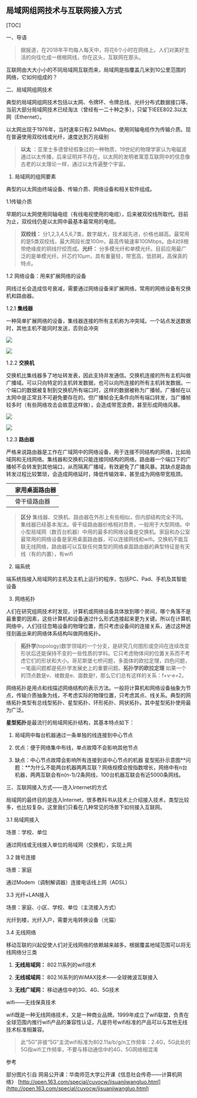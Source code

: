 ## 局域网组网技术与互联网接入方式

[TOC]

一、导语

> 据报道，在2018年平均每人每天中，将花6个小时在网络上。人们对美好生活的向往化成一根根网线，你在这头，互联网在那头。

互联网由大大小小的不同局域网互联而来，局域网是指覆盖几米到10公里范围的网络，它如何组成的？

二、局域网组网技术

典型的局域网组网技术包括以太网、令牌环、令牌总线、光纤分布式数据接口等。当前大部分局域网技术已经淘汰（曾经有一二十种之多），只留下IEEE802.3以太网（Ethernet）。

以太网出现于1976年，当时速率只有2.94Mbps，使用同轴电缆作为传输介质。现在普遍使用双绞线或光纤，速度达到万兆级别

> **以太** ：亚里士多德曾经假象过的一种物质，19世纪的物理学家认为电磁波通过以太传播，后来证明并不存在。以太网的发明者寓意互联网中的信息像古老的以太理论一样，通过以太传遍整个宇宙。

1. 局域网的组网要素

 典型的以太网由终端设备、传输介质、网络设备和相关软件组成。

1.1传输介质

 早期的以太网使用同轴电缆（有线电视使用的电缆），后来被双绞线所取代。目前为止，双绞线仍是以太网中最基本最常用的电缆。

> **双绞线：** 分1,2,3,4,5,6,7类，数字越大，技术越先进，价格也越高。最常用的是5类双绞线，最大网段长度100m，最高传输速率100Mbps。由4对8根带绝缘皮的铜线拧绞而成。**光纤：** 分多模光纤和单模光纤。目前应用最广泛的是单模光纤。纤芯约10μm，具有重量轻，带宽高，低损耗，高保真的特点。

1.2 网络设备：用来扩展网络的设备

 网线过长会造成信号衰减，需要通过网络设备来扩展网络，常用的网络设备有交换机和路由器。

1.2.1 **集线器** 

一种简单扩展网络的设备，集线器连接的所有主机称为冲突域。一个站点发送数据时，其他主机不能同时发送，否则会冲突

![](https://tcs.teambition.net/storage/312l3e2e22e4bc0253c6fdd67c6dc3df6b34?Signature=eyJhbGciOiJIUzI1NiIsInR5cCI6IkpXVCJ9.eyJBcHBJRCI6IjU5Mzc3MGZmODM5NjMyMDAyZTAzNThmMSIsIl9hcHBJZCI6IjU5Mzc3MGZmODM5NjMyMDAyZTAzNThmMSIsIl9vcmdhbml6YXRpb25JZCI6IiIsImV4cCI6MTY3NTI5OTQyNywiaWF0IjoxNjc0Njk0NjI3LCJyZXNvdXJjZSI6Ii9zdG9yYWdlLzMxMmwzZTJlMjJlNGJjMDI1M2M2ZmRkNjdjNmRjM2RmNmIzNCJ9.Gh4gE8dGyiL5CElpfVnZyyn7onB7P_9c0uM5sh3xLX4&download=2_%E9%9B%86%E7%BA%BF%E5%99%A8.jpg "")

 

![](https://tcs.teambition.net/storage/312l3e7cb57b75bc8a013b453268805c11f0?Signature=eyJhbGciOiJIUzI1NiIsInR5cCI6IkpXVCJ9.eyJBcHBJRCI6IjU5Mzc3MGZmODM5NjMyMDAyZTAzNThmMSIsIl9hcHBJZCI6IjU5Mzc3MGZmODM5NjMyMDAyZTAzNThmMSIsIl9vcmdhbml6YXRpb25JZCI6IiIsImV4cCI6MTY3NTI5OTQyNywiaWF0IjoxNjc0Njk0NjI3LCJyZXNvdXJjZSI6Ii9zdG9yYWdlLzMxMmwzZTdjYjU3Yjc1YmM4YTAxM2I0NTMyNjg4MDVjMTFmMCJ9.FUmAxkMa_zrwM8nb52FwWN4695D1-sh2AtKRRdREasc&download=2_%E9%9B%86%E7%BA%BF%E5%99%A8%E5%86%B2%E7%AA%81%E5%9F%9F.jpg "")

1.2.2 **交换机** 

 交换机比集线器多了地址转发表，因此支持并发通信。交换机连接的所有主机叫做广播域。可以只向特定的主机转发数据，也可以向所连接的所有主机转发数据。一个端口的数据被复制到交换机所有端口时，这样的数据被称为广播帧。广播帧在以太网中是正常且不可避免要存在的。但广播帧会无条件向所有端口转发，当广播帧较多时（有些网络攻击会故意这样做），会造成带宽浪费，甚至形成网络风暴。

 

![](https://tcs.teambition.net/storage/312l31d327afc259861fc972f2331a7ff9e0?Signature=eyJhbGciOiJIUzI1NiIsInR5cCI6IkpXVCJ9.eyJBcHBJRCI6IjU5Mzc3MGZmODM5NjMyMDAyZTAzNThmMSIsIl9hcHBJZCI6IjU5Mzc3MGZmODM5NjMyMDAyZTAzNThmMSIsIl9vcmdhbml6YXRpb25JZCI6IiIsImV4cCI6MTY3NTI5OTQyNywiaWF0IjoxNjc0Njk0NjI3LCJyZXNvdXJjZSI6Ii9zdG9yYWdlLzMxMmwzMWQzMjdhZmMyNTk4NjFmYzk3MmYyMzMxYTdmZjllMCJ9.nfpv5QmzAa6E3gSBRUw9kFfDL77NqRF0uUV18wqU3p4&download=2_%E4%BA%A4%E6%8D%A2%E6%9C%BA.jpg "")

![](https://tcs.teambition.net/storage/312l45f366dd5d9638c0b9e89890787bd993?Signature=eyJhbGciOiJIUzI1NiIsInR5cCI6IkpXVCJ9.eyJBcHBJRCI6IjU5Mzc3MGZmODM5NjMyMDAyZTAzNThmMSIsIl9hcHBJZCI6IjU5Mzc3MGZmODM5NjMyMDAyZTAzNThmMSIsIl9vcmdhbml6YXRpb25JZCI6IiIsImV4cCI6MTY3NTI5OTQyNywiaWF0IjoxNjc0Njk0NjI3LCJyZXNvdXJjZSI6Ii9zdG9yYWdlLzMxMmw0NWYzNjZkZDVkOTYzOGMwYjllODk4OTA3ODdiZDk5MyJ9.vrCG_9fWl_zDQT2TAj3Vs5QEYsZn8lznGZk6wTVJKTk&download=2_%E4%BA%A4%E6%8D%A2%E6%9C%BA%E5%B9%B6%E5%8F%91%E9%80%9A%E4%BF%A1.jpg "")

1.2.3 **路由器** 

严格来说路由器是工作在广域网中的网络设备，用于连接不同结构的网络，比如局域网和无线网络。集线器和交换机只能连接同结构的网络。路由器一个端口下的广播帧不会转发到其他端口，从而隔离广播域，有效避免了广播风暴。其缺点是路由转发过程比较繁琐，会造成网络延时，降低传输效率，甚至成为网络带宽瓶颈。

|     | 家用桌面路由器 |
| --- | ------- |
|     | 骨干级路由器  |

> **区分** 集线器、交换机、路由器在外形上有些相似，但内部结构完全不同。集线器已经基本淘汰。骨干级路由器价格相对昂贵，一般用于大型网络。中小型局域网（数百台机器）中用的最多的网络设备是交换机。家庭和办公室最常用的网络设备是家用桌面路由器，可以连接网线和wifi。交换机不能互联无线网络，路由器可以互联任何类型的网络桌面路由器的典型特征是有天线（有的内置），有wifi

2. 端系统

端系统指接入局域网的主机及主机上运行的程序，包括PC、Pad、手机及其智能设备

3. 网络拓扑

人们在研究组网技术时发现，计算机或网络设备具体放到哪个房间，哪个角落不是最重要的因素，这些计算机和设备通过什么形式连接起来更为关键。所以在计算机网络中，人们往往忽略设备的物理位置，而只考虑设备间的连接关系，通过这种途径刻画出来的网络体系结构叫做网络拓扑。

> **拓扑学**(topology)数学领域的一个分支，是研究几何图形或空间在连续改变形状后还能保持不变的一些性质的学科。它只考虑物体间的位置关系而不考虑它们的形状和大小。哥尼斯堡七桥问题，多面体的欧拉定理，四色问题，一笔画问题都是拓扑学发展史上的重要问题。**拓扑学的欧拉定理** 如果一个的顶点数是v、棱数是e、面数是f，那么它们总有这样的关系：f+v-e=2。

网络拓扑是用点和线描述网络结构的表示方法。一般将计算机和网络设备抽象为节点，传输介质抽象为线，不考虑实际的物理位置，只考虑其点、线关系。典型的网络拓扑类型有总线型拓扑、星型拓扑、环形拓扑、网状拓扑。其中星型拓扑使用最为广泛。

**星型拓扑**是最流行的局域网拓扑结构，其基本特点如下：

1. 局域网中每台机器通过一条单独的线连接到中心节点

1. 优点：便于网络集中布线，单点故障不会影响其他节点

1. 缺点：中心节点故障会影响所有连接到该中心节点的机器 ​                        星型拓扑示意图**问题：**为什么不能两台机器两两互联？网络规模会按指数增长，网络中有n台机器，两两互联会有n(n-1)/2条网线，100台机器互联会有近5000条网线。

三、互联网接入方式——连入Internet的方式

局域网的最终目的是连入Internet，很多教科书从技术上介绍接入技术，类型比较多，也比较复杂。这里我们只看在几种常见的场景下如何接入互联网。

3.1 局域网接入

 场景：学校、单位



 通过网线或无线接入单位的局域网（交换机），实现上网

3.2 拨号连接

场景：家庭

通过Modem（调制解调器）连接电话线上网（ADSL）

3.3 光纤+LAN接入

场景：家庭、小区、学校、单位（主流接入方式）



光纤到楼，光纤入户，需要光电转换设备（光猫）

3.4 无线网络

移动互联的兴起促使人们对无线网络的依赖越来越多。根据覆盖地域范围可以将无线网络分三类

1. **无线局域网：** 802.11系列的wifi技术

1. **无线城域网：** 802.16系列的WiMAX技术——全球微波互联接入

1. **无线广域网：** 移动通信中的3G、4G、5G技术

wifi——无线保真技术

wifi既是一种无线网络技术，又是一种商业品牌。1999年成立了wifi联盟，负责在全球范围内推行wifi产品的兼容性认证，凡是符号wifi标准的产品可以与其他无线技术标准相兼容。

> 此“5G”非彼“5G”主流wifi标准为802.11a/b/g/n工作频率：2.4G，5G此处的5G指wifi工作频率，不要与移动通信中的4G、5G网络相混淆

参考

部分图片引自 网易公开课：华南师范大学公开课《信息社会传奇——计算机网络》 [http://open.163.com/special/cuvocw/jisuanjiwangluo.html](http://open.163.com/special/cuvocw/jisuanjiwangluo.html)